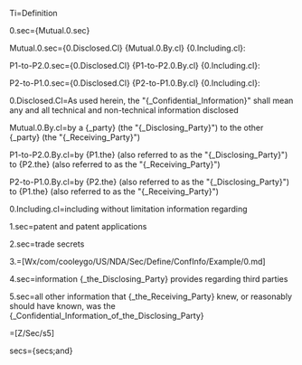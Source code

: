 Ti=Definition

0.sec={Mutual.0.sec}

Mutual.0.sec={0.Disclosed.Cl} {Mutual.0.By.cl} {0.Including.cl}:

P1-to-P2.0.sec={0.Disclosed.Cl} {P1-to-P2.0.By.cl} {0.Including.cl}:

P2-to-P1.0.sec={0.Disclosed.Cl} {P2-to-P1.0.By.cl} {0.Including.cl}:

0.Disclosed.Cl=As used herein, the "{_Confidential_Information}" shall mean any and all technical and non-technical information disclosed 

Mutual.0.By.cl=by a {_party} (the "{_Disclosing_Party}") to the other {_party} (the "{_Receiving_Party}")

P1-to-P2.0.By.cl=by {P1.the} (also referred to as the "{_Disclosing_Party}") to {P2.the} (also referred to as the "{_Receiving_Party}")

P2-to-P1.0.By.cl=by {P2.the} (also referred to as the "{_Disclosing_Party}") to {P1.the} (also referred to as the "{_Receiving_Party}")

0.Including.cl=including without limitation information regarding

1.sec=patent and patent applications

2.sec=trade secrets

3.=[Wx/com/cooleygo/US/NDA/Sec/Define/ConfInfo/Example/0.md]

4.sec=information {_the_Disclosing_Party} provides regarding third parties

5.sec=all other information that {_the_Receiving_Party} knew, or reasonably should have known, was the {_Confidential_Information_of_the_Disclosing_Party}

=[Z/Sec/s5]

secs={secs;and}
